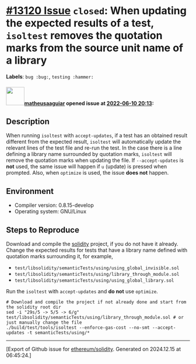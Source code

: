 # [\#13120 Issue](https://github.com/ethereum/solidity/issues/13120) `closed`: When updating the expected results of a test, `isoltest` removes the quotation marks from the source unit name of a library
**Labels**: `bug :bug:`, `testing :hammer:`


#### <img src="https://avatars.githubusercontent.com/u/95899911?u=b80e228dd73aa60cc8cc18ebf2e9e72a0840b7d5&v=4" width="50">[matheusaaguiar](https://github.com/matheusaaguiar) opened issue at [2022-06-10 20:13](https://github.com/ethereum/solidity/issues/13120):

## Description

When running `isoltest` with `accept-updates`, if a test has an obtained result different from the expected result, `isoltest` will automatically update the relevant lines of the test file and re-run the test. In the case there is a line defining a library name surrounded by quotation marks, `isoltest` will remove the quotation marks when updating the file.
If `--accept-updates` is **not** used, the same issue will happen if `u` (update) is pressed when prompted.
Also, when `optimize` is used, the issue **does not** happen.

## Environment

- Compiler version: 0.8.15-develop
- Operating system: GNU/Linux

## Steps to Reproduce
Download and compile the [solidity](https://github.com/ethereum/solidity) project, if you do not have it already.
Change the expected results for tests that have a library name defined with quotation marks surrounding it, for example, 
- `test/libsolidity/semanticTests/using/using_global_invisible.sol`
- `test/libsolidity/semanticTests/using/library_through_module.sol`
- `test/libsolidity/semanticTests/using/using_global_library.sol`

Run the `isoltest` with `accept-updates` and **do not** use `optimize`. 

```
# Download and compile the project if not already done and start from the solidity root dir
sed -i "29s/5 -> 5/5 -> 6/g" test/libsolidity/semanticTests/using/library_through_module.sol # or just manually change the file
./build/test/tools/isoltest --enforce-gas-cost --no-smt --accept-updates -t semanticTests/using/*
```




-------------------------------------------------------------------------------



[Export of Github issue for [ethereum/solidity](https://github.com/ethereum/solidity). Generated on 2024.12.15 at 06:45:24.]
